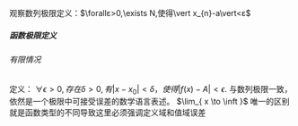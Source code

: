 观察数列极限定义：$\forallε>0,\exists N,使得\vert x_{n}-a\vert<ε$

##### 函数极限定义

###### 有限情况
定义：
$\forall\epsilon>0,存在 \delta>0,有\vert x-x_{0}\vert<\delta，使得\vert f(x)-A\vert< \epsilon$.
与数列极限一致，依然是一个极限中可接受误差的数学语言表述。
$\lim_{ x \to \inft }$
唯一的区别就是函数类型的不同导致这里必须强调定义域和值域误差
